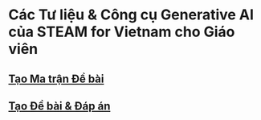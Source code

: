 # Các Tư liệu & Công cụ Generative AI của STEAM for Vietnam cho Giáo viên

## [Tạo Ma trận Đề bài](Tạo-Ma-trận-Đề-bài)

## [Tạo Đề bài & Đáp án](Tạo-Đề-bài-và-Đáp-án)
